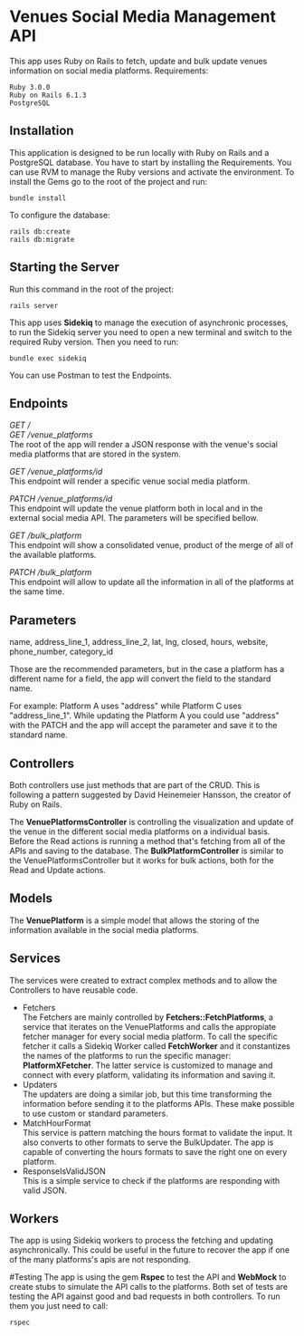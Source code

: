 # Venues Social Media Management API

This app uses Ruby on Rails to fetch, update and bulk update venues information on social media platforms.
Requirements:
```
Ruby 3.0.0
Ruby on Rails 6.1.3
PostgreSQL
```

## Installation
This application is designed to be run locally with Ruby on Rails and a PostgreSQL database.
You have to start by installing the Requirements. You can use RVM to manage the Ruby versions and activate the environment.
To install the Gems go to the root of the project and run:
```
bundle install
```
To configure the database:
```
rails db:create
rails db:migrate
```

## Starting the Server
Run this command in the root of the project:
```
rails server
```
This app uses **Sidekiq** to manage the execution of asynchronic processes, to run the Sidekiq server you need to open a new terminal and switch to the required Ruby version. Then you need to run:
```
bundle exec sidekiq
```

You can use Postman to test the Endpoints.
## Endpoints
*GET /*  
*GET /venue_platforms*  
The root of the app will render a JSON response with the venue's social media platforms that are stored in the system.

*GET /venue_platforms/id*  
This endpoint will render a specific venue social media platform.

*PATCH /venue_platforms/id*  
This endpoint will update the venue platform both in local and in the external social media API. The parameters will be specified bellow.

*GET /bulk_platform*  
This endpoint will show a consolidated venue, product of the merge of all of the available platforms.

*PATCH /bulk_platform*  
This endpoint will allow to update all the information in all of the platforms at the same time.

## Parameters
name, address_line_1, address_line_2, lat, lng, closed, hours, website, phone_number, category_id

Those are the recommended parameters, but in the case a platform has a different name for a field, the app will convert the field to the standard name.

For example:
Platform A uses "address" while Platform C uses "address_line_1". While updating the Platform A you could use "address" with the PATCH and the app will accept the parameter and save it to the standard name.

## Controllers
Both controllers use just methods that are part of the CRUD. This is following a pattern suggested by David Heinemeier Hansson, the creator of Ruby on Rails.

The **VenuePlatformsController** is controlling the visualization and update of the venue in the different social media platforms on a individual basis. Before the Read actions is running a method that's fetching from all of the APIs and saving to the database.
The **BulkPlatformController** is similar to the VenuePlatformsController but it works for bulk actions, both for the Read and Update actions.

## Models
The **VenuePlatform** is a simple model that allows the storing of the information available in the social media platforms.

## Services
The services were created to extract complex methods and to allow the Controllers to have reusable code.
* Fetchers  
The Fetchers are mainly controlled by **Fetchers::FetchPlatforms**, a service that iterates on the VenuePlatforms and calls the appropiate fetcher manager for every social media platform. To call the specific fetcher it calls a Sidekiq Worker called **FetchWorker** and it constantizes the names of the platforms to run the specific manager: **PlatformXFetcher**.
The latter service is customized to manage and connect with every platform, validating its information and saving it.
* Updaters  
The updaters are doing a similar job, but this time transforming the information before sending it to the platforms APIs. These make possible to use custom or standard parameters.
* MatchHourFormat  
This service is pattern matching the hours format to validate the input. It also converts to other formats to serve the BulkUpdater. The app is capable of converting the hours formats to save the right one on every platform.
* ResponseIsValidJSON  
This is a simple service to check if the platforms are responding with valid JSON.

## Workers
The app is using Sidekiq workers to process the fetching and updating asynchronically. This could be useful in the future to recover the app if one of the many platforms's apis are not responding.

#Testing
The app is using the gem **Rspec** to test the API and **WebMock** to create stubs to simulate the API calls to the platforms. Both set of tests are testing the API against good and bad requests in both controllers.
To run them you just need to call:
```
rspec
```
